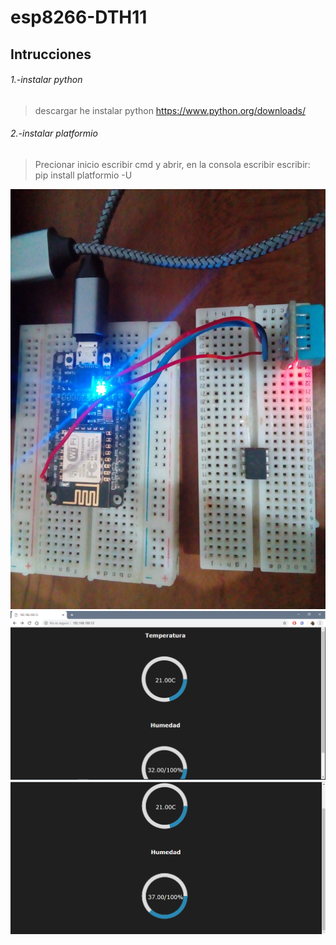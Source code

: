 # esp8266-DTH11

## Intrucciones

###### 1.-instalar python
>descargar he instalar python
>https://www.python.org/downloads/

###### 2.-instalar platformio
>Precionar inicio escribir cmd y abrir, en la consola escribir 
escribir:
>pip install platformio -U




![Foto](foto.jpg)
![Captura1](Captura1.PNG)
![Captura1](Captura2.PNG)
